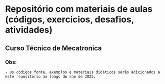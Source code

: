 # Repositório com materiais de aulas (códigos, exercícios, desafios, atividades)

## Curso Técnico de Mecatronica

### Obs: 
    - Os códigos fonte, exemplos e materiais didáticos serão adicionados a este repositório ao longo do ano de 2025.
